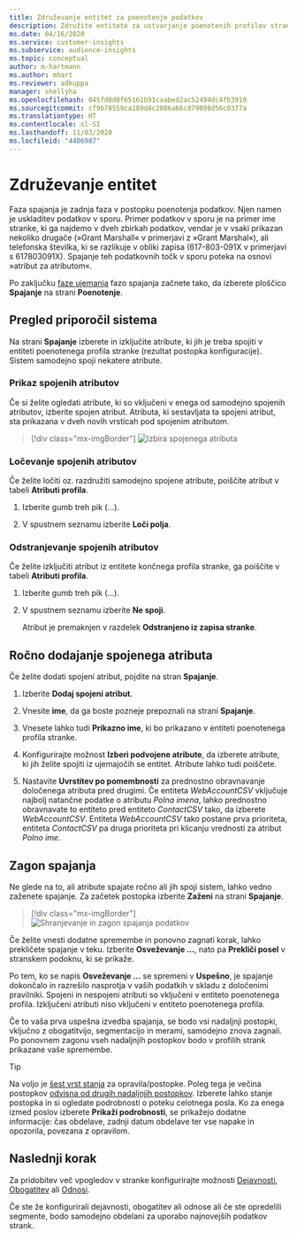 ```yaml
---
title: Združevanje entitet za poenotenje podatkov
description: Združite entitete za ustvarjanje poenotenih profilov strank.
ms.date: 04/16/2020
ms.service: customer-insights
ms.subservice: audience-insights
ms.topic: conceptual
author: m-hartmann
ms.author: mhart
ms.reviewer: adkuppa
manager: shellyha
ms.openlocfilehash: 045fd8d8f65161b91caabed2ac52494dc4fb3910
ms.sourcegitcommit: cf9b78559ca189d4c2086a66c879098d56c0377a
ms.translationtype: HT
ms.contentlocale: sl-SI
ms.lasthandoff: 11/03/2020
ms.locfileid: "4406987"
---
```

# <a name="merge-entities"></a>Združevanje entitet

Faza spajanja je zadnja faza v postopku poenotenja podatkov. Njen namen je uskladitev podatkov v sporu. Primer podatkov v sporu je na primer ime stranke, ki ga najdemo v dveh zbirkah podatkov, vendar je v vsaki prikazan nekoliko drugače (»Grant Marshall« v primerjavi z »Grant Marshal«), ali telefonska številka, ki se razlikuje v obliki zapisa (617-803-091X v primerjavi s 617803091X). Spajanje teh podatkovnih točk v sporu poteka na osnovi »atribut za atributom«.

Po zaključku [faze ujemanja](match-entities.md) fazo spajanja začnete tako, da izberete ploščico **Spajanje** na strani **Poenotenje**.

## <a name="review-system-recommendations"></a>Pregled priporočil sistema

Na strani **Spajanje** izberete in izključite atribute, ki jih je treba spojiti v entiteti poenotenega profila stranke (rezultat postopka konfiguracije). Sistem samodejno spoji nekatere atribute.

### <a name="view-merged-attributes"></a>Prikaz spojenih atributov

Če si želite ogledati atribute, ki so vključeni v enega od samodejno spojenih atributov, izberite spojen atribut. Atributa, ki sestavljata ta spojeni atribut, sta prikazana v dveh novih vrsticah pod spojenim atributom.

> [!div class="mx-imgBorder"]
> ![Izbira spojenega atributa](media/configure-data-merge-profile-attributes.png "Izbira spojenega atributa")

### <a name="separate-merged-attributes"></a>Ločevanje spojenih atributov

Če želite ločiti oz. razdružiti samodejno spojene atribute, poiščite atribut v tabeli **Atributi profila**.

1. Izberite gumb treh pik (...).
  
2. V spustnem seznamu izberite **Loči polja**.

### <a name="remove-merged-attributes"></a>Odstranjevanje spojenih atributov

Če želite izključiti atribut iz entitete končnega profila stranke, ga poiščite v tabeli **Atributi profila**.

1. Izberite gumb treh pik (...).
  
2. V spustnem seznamu izberite **Ne spoji**.

   Atribut je premaknjen v razdelek **Odstranjeno iz zapisa stranke**.

## <a name="manually-add-a-merged-attribute"></a>Ročno dodajanje spojenega atributa

Če želite dodati spojeni atribut, pojdite na stran **Spajanje**.

1. Izberite **Dodaj spojeni atribut**.

2. Vnesite **ime**, da ga boste pozneje prepoznali na strani **Spajanje**.

3. Vnesete lahko tudi **Prikazno ime**, ki bo prikazano v entiteti poenotenega profila stranke.

4. Konfigurirajte možnost **Izberi podvojene atribute**, da izberete atribute, ki jih želite spojiti iz ujemajočih se entitet. Atribute lahko tudi poiščete.

5. Nastavite **Uvrstitev po pomembnosti** za prednostno obravnavanje določenega atributa pred drugimi. Če entiteta *WebAccountCSV* vključuje najbolj natančne podatke o atributu *Polna imena*, lahko prednostno obravnavate to entiteto pred entiteto *ContactCSV* tako, da izberete *WebAccountCSV*. Entiteta *WebAccountCSV* tako postane prva prioriteta, entiteta *ContactCSV* pa druga prioriteta pri klicanju vrednosti za atribut *Polno ime*.

## <a name="run-your-merge"></a>Zagon spajanja

Ne glede na to, ali atribute spajate ročno ali jih spoji sistem, lahko vedno zaženete spajanje. Za začetek postopka izberite **Zaženi** na strani **Spajanje**.

> [!div class="mx-imgBorder"]
> ![Shranjevanje in zagon spajanja podatkov](media/configure-data-merge-save-run.png "Shranjevanje in zagon spajanja podatkov")

Če želite vnesti dodatne spremembe in ponovno zagnati korak, lahko prekličete spajanje v teku. Izberite **Osveževanje ...**, nato pa **Prekliči posel** v stranskem podoknu, ki se prikaže.

Po tem, ko se napis **Osveževanje ...** se spremeni v **Uspešno**, je spajanje dokončalo in razrešilo nasprotja v vaših podatkih v skladu z določenimi pravilniki. Spojeni in nespojeni atributi so vključeni v entiteto poenotenega profila. Izključeni atributi niso vključeni v entiteto poenotenega profila.

Če to vaša prva uspešna izvedba spajanja, se bodo vsi nadaljnji postopki, vključno z obogatitvijo, segmentacijo in merami, samodejno znova zagnali. Po ponovnem zagonu vseh nadaljnjih postopkov bodo v profilih strank prikazane vaše spremembe.

> [!TIP]
> Na voljo je [šest vrst stanja](system.md#status-types) za opravila/postopke. Poleg tega je večina postopkov [odvisna od drugih nadaljnjih postopkov](system.md#refresh-policies). Izberete lahko stanje postopka in si ogledate podrobnosti o poteku celotnega posla. Ko za enega izmed poslov izberete **Prikaži podrobnosti**, se prikažejo dodatne informacije: čas obdelave, zadnji datum obdelave ter vse napake in opozorila, povezana z opravilom.

## <a name="next-step"></a>Naslednji korak

Za pridobitev več vpogledov v stranke konfigurirajte možnosti [Dejavnosti](activities.md), [Obogatitev](enrichment-microsoft-graph.md) ali [Odnosi](relationships.md).

Če ste že konfigurirali dejavnosti, obogatitev ali odnose ali če ste opredelili segmente, bodo samodejno obdelani za uporabo najnovejših podatkov strank.


